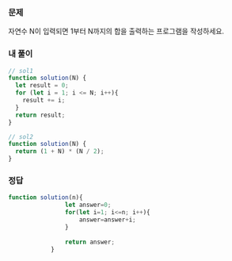 ### 문제
자연수 N이 입력되면 1부터 N까지의 합을 출력하는 프로그램을 작성하세요.

### 내 풀이
```js
// sol1
function solution(N) {
  let result = 0;
  for (let i = 1; i <= N; i++){
    result += i;
  }
  return result;
}

// sol2 
function solution(N) {
  return (1 + N) * (N / 2);
}
```

### 정답
```js
function solution(n){
                let answer=0;
                for(let i=1; i<=n; i++){
                    answer=answer+i;
                }
                
                return answer;
            }
```
